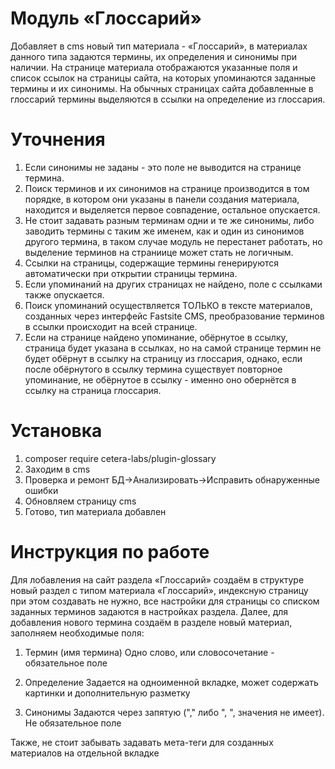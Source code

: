 # Модуль «Глоссарий»
Добавляет в cms новый тип материала - «Глоссарий», в материалах данного типа задаются термины, их определения и синонимы при наличии. На странице материала отображаются указанные поля и список ссылок на страницы сайта, на которых упоминаются заданные термины и их синонимы. На обычных страницах сайта добавленные в глоссарий термины выделяются в ссылки на определение из глоссария.

# Уточнения
1. Если синонимы не заданы - это поле не выводится на странице термина.
2. Поиск терминов и их синонимов на странице производится в том порядке, в котором они указаны в панели создания материала, находится и выделяется первое совпадение, остальное опускается.
3. Не стоит задавать разным терминам одни и те же синонимы, либо заводить термины с таким же именем, как и один из синонимов другого термина, в таком случае модуль не перестанет работать, но выделение терминов на страниице может стать не логичным.
4. Ссылки на страницы, содержащие термины генерируются автоматически при открытии страницы термина.
5. Если упоминаний на других страницах не найдено, поле с ссылками также опускается.
6. Поиск упоминаний осуществляется ТОЛЬКО в тексте материалов, созданных через интерфейс Fastsite CMS, преобразование терминов в ссылки происходит на всей странице.
7. Если на странице найдено упоминание, обёрнутое в ссылку, страница будет указана в ссылках, но на самой странице термин не будет обёрнут в ссылку на страницу из глоссария, однако, если после обёрнутого в ссылку термина существует повторное упоминание, не обёрнутое в ссылку - именно оно обернётся в ссылку на страница глоссария.

# Установка
1. composer require cetera-labs/plugin-glossary
2. Заходим в cms
3. Проверка и ремонт БД->Анализировать->Исправить обнаруженные ошибки
4. Обновляем страницу cms
5. Готово, тип материала добавлен


# Инструкция по работе
Для лобавления на сайт раздела «Глоссарий» создаём в структуре новый раздел с типом материала «Глоссарий», индексную страницу при этом создавать не нужно, все настройки для страницы со списком заданных терминов задаются в настройках раздела. Далее, для добавления нового термина создаём в разделе новый материал, заполняем необходимые поля:

1. Термин (имя термина)
Одно слово, или словосочетание - обязательное поле

2. Определение
Задается на одноименной вкладке, может содержать картинки и дополнительную разметку

3. Синонимы
Задаются через запятую ("," либо ", ", значения не имеет). Не обязательное поле

Также, не стоит забывать задавать мета-теги для созданных материалов на отдельной вкладке